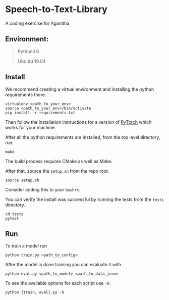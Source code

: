 # Speech-to-Text-Library
A coding exercise for Aganitha



## Environment:

> Python3.6

> Ubuntu 19.04


## Install

We recommend creating a virtual environment and installing the python
requirements there.

```
virtualenv <path_to_your_env>
source <path_to_your_env>/bin/activate
pip install -r requirements.txt
```

Then follow the installation instructions for a version of
[PyTorch](http://pytorch.org/) which works for your machine.

After all the python requirements are installed, from the top level directory,
run:

```
make
```

The build process requires CMake as well as Make.

After that, source the `setup.sh` from the repo root.

```
source setup.sh
```

Consider adding this to your `bashrc`.

You can verify the install was successful by running the
tests from the `tests` directory.

```
cd tests
pytest
```

## Run 

To train a model run
```
python train.py <path_to_config>
```

After the model is done training you can evaluate it with

```
python eval.py <path_to_model> <path_to_data_json>
```

To see the available options for each script use `-h`: 

```
python {train, eval}.py -h
```
